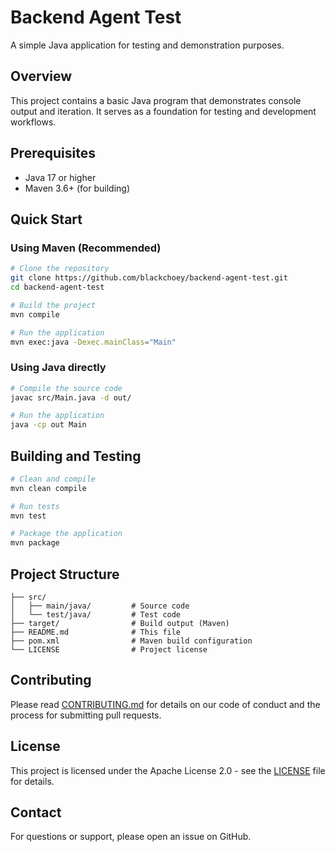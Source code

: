 # Backend Agent Test

A simple Java application for testing and demonstration purposes.

## Overview

This project contains a basic Java program that demonstrates console output and iteration. It serves as a foundation for testing and development workflows.

## Prerequisites

- Java 17 or higher
- Maven 3.6+ (for building)

## Quick Start

### Using Maven (Recommended)

```bash
# Clone the repository
git clone https://github.com/blackchoey/backend-agent-test.git
cd backend-agent-test

# Build the project
mvn compile

# Run the application
mvn exec:java -Dexec.mainClass="Main"
```

### Using Java directly

```bash
# Compile the source code
javac src/Main.java -d out/

# Run the application
java -cp out Main
```

## Building and Testing

```bash
# Clean and compile
mvn clean compile

# Run tests
mvn test

# Package the application
mvn package
```

## Project Structure

```
├── src/
│   ├── main/java/         # Source code
│   └── test/java/         # Test code
├── target/                # Build output (Maven)
├── README.md              # This file
├── pom.xml                # Maven build configuration
└── LICENSE                # Project license
```

## Contributing

Please read [CONTRIBUTING.md](CONTRIBUTING.md) for details on our code of conduct and the process for submitting pull requests.

## License

This project is licensed under the Apache License 2.0 - see the [LICENSE](LICENSE) file for details.

## Contact

For questions or support, please open an issue on GitHub.